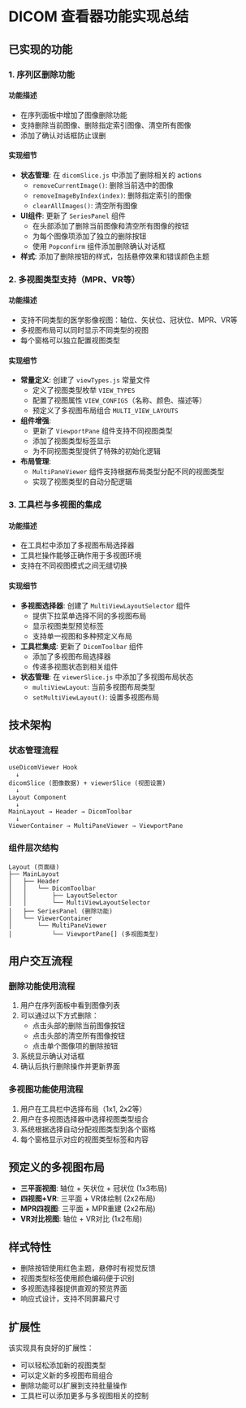 # DICOM 查看器功能实现总结

## 已实现的功能

### 1. 序列区删除功能

#### 功能描述

- 在序列面板中增加了图像删除功能
- 支持删除当前图像、删除指定索引图像、清空所有图像
- 添加了确认对话框防止误删

#### 实现细节

- **状态管理**: 在 `dicomSlice.js` 中添加了删除相关的 actions
  - `removeCurrentImage()`: 删除当前选中的图像
  - `removeImageByIndex(index)`: 删除指定索引的图像
  - `clearAllImages()`: 清空所有图像
- **UI组件**: 更新了 `SeriesPanel` 组件
  - 在头部添加了删除当前图像和清空所有图像的按钮
  - 为每个图像项添加了独立的删除按钮
  - 使用 `Popconfirm` 组件添加删除确认对话框
- **样式**: 添加了删除按钮的样式，包括悬停效果和错误颜色主题

### 2. 多视图类型支持（MPR、VR等）

#### 功能描述

- 支持不同类型的医学影像视图：轴位、矢状位、冠状位、MPR、VR等
- 多视图布局可以同时显示不同类型的视图
- 每个窗格可以独立配置视图类型

#### 实现细节

- **常量定义**: 创建了 `viewTypes.js` 常量文件
  - 定义了视图类型枚举 `VIEW_TYPES`
  - 配置了视图属性 `VIEW_CONFIGS`（名称、颜色、描述等）
  - 预定义了多视图布局组合 `MULTI_VIEW_LAYOUTS`
- **组件增强**:
  - 更新了 `ViewportPane` 组件支持不同视图类型
  - 添加了视图类型标签显示
  - 为不同视图类型提供了特殊的初始化逻辑
- **布局管理**:
  - `MultiPaneViewer` 组件支持根据布局类型分配不同的视图类型
  - 实现了视图类型的自动分配逻辑

### 3. 工具栏与多视图的集成

#### 功能描述

- 在工具栏中添加了多视图布局选择器
- 工具栏操作能够正确作用于多视图环境
- 支持在不同视图模式之间无缝切换

#### 实现细节

- **多视图选择器**: 创建了 `MultiViewLayoutSelector` 组件
  - 提供下拉菜单选择不同的多视图布局
  - 显示视图类型预览标签
  - 支持单一视图和多种预定义布局
- **工具栏集成**: 更新了 `DicomToolbar` 组件
  - 添加了多视图布局选择器
  - 传递多视图状态到相关组件
- **状态管理**: 在 `viewerSlice.js` 中添加了多视图布局状态
  - `multiViewLayout`: 当前多视图布局类型
  - `setMultiViewLayout()`: 设置多视图布局

## 技术架构

### 状态管理流程

```
useDicomViewer Hook
  ↓
dicomSlice (图像数据) + viewerSlice (视图设置)
  ↓
Layout Component
  ↓
MainLayout → Header → DicomToolbar
  ↓
ViewerContainer → MultiPaneViewer → ViewportPane
```

### 组件层次结构

```
Layout (页面级)
├── MainLayout
│   ├── Header
│   │   └── DicomToolbar
│   │       ├── LayoutSelector
│   │       └── MultiViewLayoutSelector
│   ├── SeriesPanel (删除功能)
│   └── ViewerContainer
│       └── MultiPaneViewer
│           └── ViewportPane[] (多视图类型)
```

## 用户交互流程

### 删除功能使用流程

1. 用户在序列面板中看到图像列表
2. 可以通过以下方式删除：
   - 点击头部的删除当前图像按钮
   - 点击头部的清空所有图像按钮
   - 点击单个图像项的删除按钮
3. 系统显示确认对话框
4. 确认后执行删除操作并更新界面

### 多视图功能使用流程

1. 用户在工具栏中选择布局（1x1, 2x2等）
2. 用户在多视图选择器中选择视图类型组合
3. 系统根据选择自动分配视图类型到各个窗格
4. 每个窗格显示对应的视图类型标签和内容

## 预定义的多视图布局

- **三平面视图**: 轴位 + 矢状位 + 冠状位 (1x3布局)
- **四视图+VR**: 三平面 + VR体绘制 (2x2布局)
- **MPR四视图**: 三平面 + MPR重建 (2x2布局)
- **VR对比视图**: 轴位 + VR对比 (1x2布局)

## 样式特性

- 删除按钮使用红色主题，悬停时有视觉反馈
- 视图类型标签使用颜色编码便于识别
- 多视图选择器提供直观的预览界面
- 响应式设计，支持不同屏幕尺寸

## 扩展性

该实现具有良好的扩展性：

- 可以轻松添加新的视图类型
- 可以定义新的多视图布局组合
- 删除功能可以扩展到支持批量操作
- 工具栏可以添加更多与多视图相关的控制
